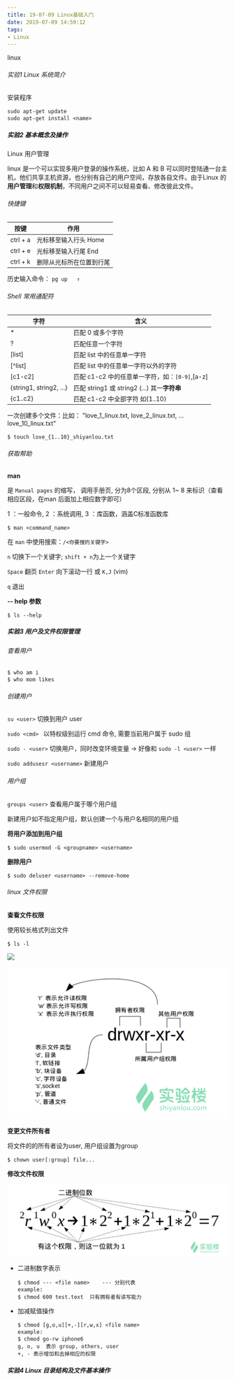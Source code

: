 ```yaml
---
title: 19-07-09 Linux基础入门
date: 2019-07-09 14:59:12
tags:
- Linux
---
```


linux 

###### 实验1 Linux 系统简介

安装程序

```shell
sudo apt-get update
sudo apt-get install <name>
```

##### 实验2 基本概念及操作

Linux 用户管理

linux 是一个可以实现多用户登录的操作系统，比如 A 和 B 可以同时登陆通一台主机，他们共享主机资源，也分别有自己的用户空间，存放各自文件。由于Linux 的**用户管理**和**权限机制**，不同用户之间不可以轻易查看、修改彼此文件。

###### 快捷键

| 按键     | 作用                     |
| -------- | ------------------------ |
| ctrl + a | 光标移至输入行头 Home    |
| ctrl + e | 光标移至输入行尾 End     |
| ctrl + k | 删除从光标所在位置到行尾 |



历史输入命令： `pg up   ↑`

###### Shell 常用通配符

| 字符                    | 含义                                           |
| ----------------------- | ---------------------------------------------- |
| *                       | 匹配 0 或多个字符                              |
| ?                       | 匹配任意一个字符                               |
| [list]                  | 匹配 list 中的任意单一字符                     |
| [^list]                 | 匹配 list 中的任意单一字符以外的字符           |
| [c1-c2]                 | 匹配 c1-c2 中的任意单一字符，如：`[0-9]`,[a-z] |
| {string1, string2, ...} | 匹配 string1 或 string2 (...) 其一**字符串**   |
| {c1..c2}                | 匹配 c1-c2 中全部字符 如{1..10}                |

一次创建多个文件：比如： "love_1_linux.txt, love_2_linux.txt, ... love_10_linux.txt"

```shell
$ touch love_{1..10}_shiyanlou.txt
```



###### 获取帮助

**man** 

 是 `Manual pages` 的缩写， 调用手册页, 分为8个区段, 分别从 1~ 8 来标识（查看相应区段，在man 后面加上相应数字即可）

1 ：一般命令,   2 ：系统调用, 3 ：库函数，涵盖C标准函数库

```
$ man <command_name>
```

在 `man` 中使用搜索：`/<你要搜的关键字>`

`n` 切换下一个关键字;  `shift + n`为上一个关键字

`Space` 翻页  `Enter` 向下滚动一行 或 `K,J`  (vim)

`q` 退出

**-- help 参数**

```shell
$ ls --help
```



##### 实验3 用户及文件权限管理

###### 查看用户

```shell
$ who am i
$ who mom likes
```

###### 创建用户

`su <user>`  切换到用户 user

`sudo <cmd> `  以特权级别运行 cmd 命令, 需要当前用户属于 sudo 组

`sudo - <user>`  切换用户，同时改变环境变量  -> 好像和 `sudo -l <user>` 一样

`sudo addusesr <username>`   新建用户

###### 用户组

`groups <user>`  查看用户属于哪个用户组

新建用户如不指定用户组，默认创建一个与用户名相同的用户组

**将用户添加到用户组**

```shell
$ sudo usermod -G <groupname> <username>   
```

**删除用户**

```shell
$ sudo deluser <username> --remove-home
```



###### linux 文件权限

**查看文件权限**

使用较长格式列出文件

```shell
$ ls -l
```

![](https://doc.shiyanlou.com/linux_base/3-9.png/wm)

![](https://raw.githubusercontent.com/zhanyeye/Figure-bed/img/img/20190709133321.png)

**变更文件所有者**

将文件的的所有者设为user, 用户组设置为group

```shell
$ chown user[:group] file...
```

**修改文件权限**

![](https://raw.githubusercontent.com/zhanyeye/Figure-bed/img/img/20190709135026.png)

+ 二进制数字表示

  ```shell
  $ chmod --- <file name>    --- 分别代表
  example:
  $ chmod 600 test.text  只有拥有者有读写能力
  ```

+ 加减赋值操作

  ```shell
  $ chmod [g,o,u][+,-][r,w,x] <file name> 
  example:
  $ chmod go-rw iphone6   
  g, o, u  表示 group, others, user
  +, - 表示增加和去掉相应的权限
  ```

  

##### 实验4 Linux 目录结构及文件基本操作